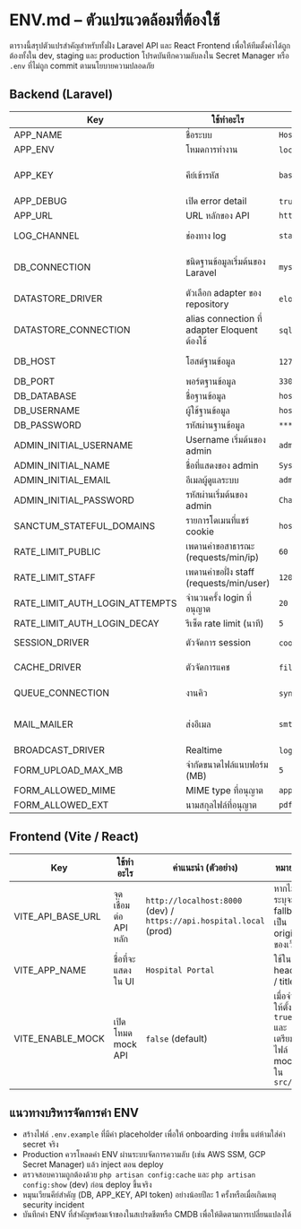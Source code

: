 ﻿# ENV.md – ตัวแปรแวดล้อมที่ต้องใช้

ตารางนี้สรุปตัวแปรสำคัญสำหรับทั้งฝั่ง Laravel API และ React Frontend เพื่อให้ทีมตั้งค่าได้ถูกต้องทั้งใน dev, staging และ production โปรดบันทึกความลับลงใน Secret Manager หรือ `.env` ที่ไม่ถูก commit ตามนโยบายความปลอดภัย

## Backend (Laravel)
| Key | ใช้ทำอะไร | ค่าแนะนำ (ตัวอย่าง) | หมายเหตุ |
| --- | --- | --- | --- |
| APP_NAME | ชื่อระบบ | `HospitalAPI` | แสดงใน log / queue |
| APP_ENV | โหมดการทำงาน | `local` / `staging` / `production` | มีผลกับ debug และ caching |
| APP_KEY | คีย์เข้ารหัส | `base64:...` | สร้างด้วย `php artisan key:generate` ห้ามใช้ซ้ำข้ามระบบ |
| APP_DEBUG | เปิด error detail | `true` (dev) / `false` (prod) | ปิดใน production เสมอ |
| APP_URL | URL หลักของ API | `https://api.hospital.local` | ใช้สร้างลิงก์และลิงก์ในอีเมล |
| LOG_CHANNEL | ช่องทาง log | `stack` | พิจารณาเปิด syslog/sentry เพิ่ม |
| DB_CONNECTION | ชนิดฐานข้อมูลเริ่มต้นของ Laravel | `mysql` | ใช้กับ connection อื่น ๆ หาก `DATASTORE_CONNECTION` ไม่ได้ตั้งไว้ |
| DATASTORE_DRIVER | ตัวเลือก adapter ของ repository | `eloquent` / `memory` | `memory` ใช้สำหรับเทสหรือ fallback แบบ in-memory |
| DATASTORE_CONNECTION | alias connection ที่ adapter Eloquent ต้องใช้ | `sqlite` / `mysql` / `pgsql` / `sqlsrv` | ต้องมีการคอนฟิกใน `config/database.php` |
| DB_HOST | โฮสต์ฐานข้อมูล | `127.0.0.1` หรือ service name | สำหรับ docker ให้ใช้ชื่อ service |
| DB_PORT | พอร์ตฐานข้อมูล | `3306` | |
| DB_DATABASE | ชื่อฐานข้อมูล | `hospital` | สร้างก่อน migrate |
| DB_USERNAME | ผู้ใช้ฐานข้อมูล | `hospital_app` | จำกัดสิทธิ์เฉพาะ CRUD |
| DB_PASSWORD | รหัสผ่านฐานข้อมูล | `********` | เก็บใน secret manager |
| ADMIN_INITIAL_USERNAME | Username เริ่มต้นของ admin | `admin` | ใช้โดย seeder `AdminUserSeeder` |
| ADMIN_INITIAL_NAME | ชื่อที่แสดงของ admin | `System Administrator` | |
| ADMIN_INITIAL_EMAIL | อีเมลผู้ดูแลระบบ | `admin@example.com` | ใช้สำหรับแจ้งเตือน |
| ADMIN_INITIAL_PASSWORD | รหัสผ่านเริ่มต้นของ admin | `ChangeMe123!` | เปลี่ยนทันทีหลัง deploy |
| SANCTUM_STATEFUL_DOMAINS | รายการโดเมนที่แชร์ cookie | `hospital.local,localhost` | จำเป็นเมื่อ frontend ใช้ cookie-based auth |
| RATE_LIMIT_PUBLIC | เพดานคำขอสาธารณะ (requests/min/ip) | `60` | ใช้กับ endpoint สาธารณะทุกตัว |
| RATE_LIMIT_STAFF | เพดานคำขอฝั่ง staff (requests/min/user) | `120` | ใช้กับ route ที่ต้อง auth:sanctum |
| RATE_LIMIT_AUTH_LOGIN_ATTEMPTS | จำนวนครั้ง login ที่อนุญาต | `20` | นับรวมทุกบทบาทต่อไอพี |
| RATE_LIMIT_AUTH_LOGIN_DECAY | รีเซ็ต rate limit (นาที) | `5` | ใช้คู่กับค่า attempts ข้างต้น |
| SESSION_DRIVER | ตัวจัดการ session | `cookie` หรือ `file` | API-only สามารถตั้งเป็น `cookie` |
| CACHE_DRIVER | ตัวจัดการแคช | `file` / `redis` | เปิด redis ใน production เพื่อประสิทธิภาพ |
| QUEUE_CONNECTION | งานคิว | `sync` (dev) / `redis` (prod) | หากใช้ queue worker ให้ตั้ง systemd เพิ่ม |
| MAIL_MAILER | ส่งอีเมล | `smtp` | ตั้งค่า mail host/username/password เพิ่มเติม |
| BROADCAST_DRIVER | Realtime | `log` / `pusher` / `redis` | เปิดเมื่อใช้ WebSocket/SSE |
| FORM_UPLOAD_MAX_MB | จำกัดขนาดไฟล์แนบฟอร์ม (MB) | `5` | ใช้กับคำขอประวัติการรักษา ปรับที่ backend เท่านั้น |
| FORM_ALLOWED_MIME | MIME type ที่อนุญาต | `application/pdf,image/jpeg,image/png` | คั่นด้วยเครื่องหมายจุลภาค |
| FORM_ALLOWED_EXT | นามสกุลไฟล์ที่อนุญาต | `pdf,jpg,jpeg,png` | ต้องสอดคล้องกับ MIME type |

## Frontend (Vite / React)
| Key | ใช้ทำอะไร | ค่าแนะนำ (ตัวอย่าง) | หมายเหตุ |
| --- | --- | --- | --- |
| VITE_API_BASE_URL | จุดเชื่อมต่อ API หลัก | `http://localhost:8000` (dev) / `https://api.hospital.local` (prod) | หากไม่ระบุจะ fallback เป็น origin ของเว็บ |
| VITE_APP_NAME | ชื่อที่จะแสดงใน UI | `Hospital Portal` | ใช้ใน header / title |
| VITE_ENABLE_MOCK | เปิดโหมด mock API | `false` (default) | เมื่อจำลองให้ตั้ง `true` และเตรียมไฟล์ mock ใน `src/lib` |

## แนวทางบริหารจัดการค่า ENV
- สร้างไฟล์ `.env.example` ที่มีค่า placeholder เพื่อให้ onboarding ง่ายขึ้น แต่ห้ามใส่ค่า secret จริง
- Production ควรโหลดค่า ENV ผ่านระบบจัดการความลับ (เช่น AWS SSM, GCP Secret Manager) แล้ว inject ตอน deploy
- ตรวจสอบความถูกต้องด้วย `php artisan config:cache` และ `php artisan config:show` (dev) ก่อน deploy ขึ้นจริง
- หมุนเวียนคีย์สำคัญ (DB, APP_KEY, API token) อย่างน้อยปีละ 1 ครั้งหรือเมื่อเกิดเหตุ security incident
- บันทึกค่า ENV ที่สำคัญพร้อมเจ้าของในสเปรดชีตหรือ CMDB เพื่อให้ติดตามการเปลี่ยนแปลงได้
